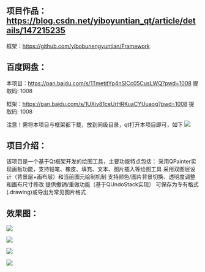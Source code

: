 ## 项目作品：https://blog.csdn.net/yiboyuntian_qt/article/details/147215235

框架：https://github.com/yibobunengyuntian/Framework

## 百度网盘：
本项目：https://pan.baidu.com/s/1TmetjtYp4nSlCc05CusLWQ?pwd=1008 提取码: 1008

框架：https://pan.baidu.com/s/1UXiy81ceUrHRKuaCYUuaog?pwd=1008 提取码: 1008

注意！需将本项目与框架都下载，放到同级目录，qt打开本项目即可，如下
![](https://i-blog.csdnimg.cn/direct/df0378bde1f346b6be42604c9ad46f88.png)

## 项目介绍：

该项目是一个基于Qt框架开发的绘图工具，主要功能特点包括： 采用QPainter实现画板功能，支持铅笔、橡皮、填充、文本、图片插入等绘图工具 采用双图层设计（背景层+画布层）和当前图元绘制机制 支持颜色/图片背景切换、透明度调整和画布尺寸修改 提供撤销/重做功能（基于QUndoStack实现） 可保存为专有格式(.drawing)或导出为常见图片格式

## 效果图：

![](https://i-blog.csdnimg.cn/direct/09facf742084400b8f18bd1165086e19.png)

![](https://i-blog.csdnimg.cn/direct/9eac39d7c05046139ad1258c6a966919.png)

![](https://i-blog.csdnimg.cn/direct/539d7d36667e45bab389d10cc91e092c.gif)

![](https://i-blog.csdnimg.cn/direct/230eeff590cb4f0fa03a2f450c06c27c.gif)
